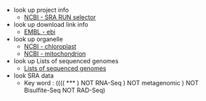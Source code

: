 + look up project info
  + [NCBI - SRA RUN selector](https://trace.ncbi.nlm.nih.gov/Traces/study/?go=home)
+ look up download link info
  + [EMBL - ebi](https://www.ebi.ac.uk)
+ look up organelle
  + [NCBI - chloroplast](https://www.ncbi.nlm.nih.gov/genomes/GenomesGroup.cgi?opt=plastid&taxid=2759)
  + [NCBI - mitochondrion](https://www.ncbi.nlm.nih.gov/genomes/GenomesGroup.cgi?taxid=33090&opt=organelle)
+ look up Lists of sequenced genomes
  + [Lists of sequenced genomes](https://en.wikipedia.org/wiki/Lists_of_sequenced_genomes)
+ look SRA data
  + Key word : (((( *** ) NOT RNA-Seq ) NOT metagenomic ) NOT Bisulfite-Seq NOT RAD-Seq)
